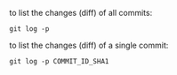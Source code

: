 to list the changes (diff) of all commits:

    git log -p

to list the changes (diff) of a single commit:

    git log -p COMMIT_ID_SHA1
